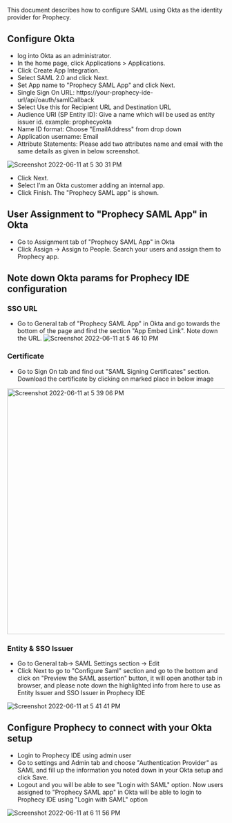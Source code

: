 This document describes how to configure SAML using Okta as the identity provider for Prophecy.


## Configure Okta
- log into Okta as an administrator.
- In the home page, click Applications > Applications.
- Click Create App Integration.
- Select SAML 2.0 and click Next.
- Set App name to "Prophecy SAML App" and click Next.
- Single Sign On URL: https://your-prophecy-ide-url/api/oauth/samlCallback
- Select Use this for Recipient URL and Destination URL
- Audience URI (SP Entity ID): Give a name which will be used as entity issuer id. example: prophecyokta 
- Name ID format: Choose "EmailAddress" from drop down
- Application username: Email 
- Attribute Statements: Please add two attributes name and email with the same details as given in below screenshot. 

![Screenshot 2022-06-11 at 5 30 31 PM](https://user-images.githubusercontent.com/59466885/173188607-ed5c89c9-8fcc-47a2-ba8c-966d45729b50.png)


- Click Next.
- Select I’m an Okta customer adding an internal app.
- Click Finish. The "Prophecy SAML app" is shown.

## User Assignment to "Prophecy SAML App" in Okta
 - Go to Assignment tab of "Prophecy SAML App" in Okta
 - Click Assign -> Assign to People. Search your users and assign them to Prophecy app.

## Note down Okta params for Prophecy IDE configuration
### SSO URL 
- Go to General tab of "Prophecy SAML App" in Okta and go towards the bottom of the page and find the section "App Embed Link". Note down the URL.
![Screenshot 2022-06-11 at 5 46 10 PM](https://user-images.githubusercontent.com/59466885/173188012-d6885bc4-3d32-42e5-b42c-89574343bd35.png)

### Certificate
- Go to Sign On tab and find out "SAML Signing Certificates" section. Download the certificate by clicking on marked place in below image
<img width="569" alt="Screenshot 2022-06-11 at 5 39 06 PM" src="https://user-images.githubusercontent.com/59466885/173188121-6324269d-c883-44b5-8462-32fb9014dc61.png">

### Entity & SSO Issuer
- Go to General tab-> SAML Settings section -> Edit
- Click Next to go to "Configure Saml" section and go to the bottom and click on "Preview the SAML assertion" button, it will open another tab in browser, and please note down the highlighted info from here to use as Entity Issuer and SSO Issuer in Prophecy IDE

![Screenshot 2022-06-11 at 5 41 41 PM](https://user-images.githubusercontent.com/59466885/173188309-17494cc7-7a1c-407e-bc80-3bd1bc122f67.png)

## Configure Prophecy to connect with your Okta setup
- Login to Prophecy IDE using admin user
- Go to settings and Admin tab and choose "Authentication Provider" as SAML and fill up the information you noted down in your Okta setup and click Save. 
- Logout and you will be able to see "Login with SAML" option. Now users assigned to "Prophecy SAML app" in Okta will be able to login to Prophecy IDE using "Login with SAML" option

![Screenshot 2022-06-11 at 6 11 56 PM](https://user-images.githubusercontent.com/59466885/173188539-b445f4f9-d83e-4cab-98fc-7e2447f60ebb.png)
